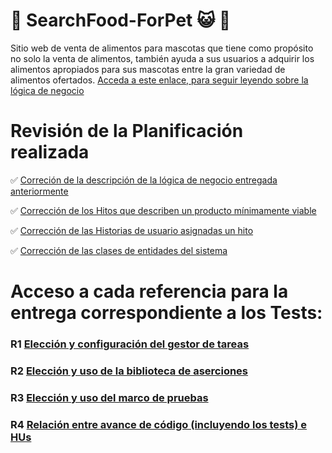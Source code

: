# :meat_on_bone: SearchFood-ForPet :smiley_cat: :dog:

Sitio web de venta de alimentos para mascotas que tiene como propósito no solo la venta de alimentos, también ayuda a sus usuarios a adquirir los alimentos apropiados para sus mascotas entre la gran variedad de alimentos ofertados. [Acceda a este enlace, para seguir leyendo sobre la lógica de negocio](https://github.com/ccvaillant1992/SearchFood-ForPet/blob/master/docs/LógicaNegocioDelProyecto.md) 

# Revisión de la Planificación realizada

:white_check_mark: [Correción de la descripción de la lógica de negocio entregada anteriormente](https://github.com/ccvaillant1992/SearchFood-ForPet/blob/master/docs/LógicaNegocioDelProyecto.md)

:white_check_mark: [Corrección de los Hitos que describen un producto mínimamente viable](https://github.com/ccvaillant1992/SearchFood-ForPet/blob/master/docs/PMV.md)

:white_check_mark: [Corrección de las Historias de usuario asignadas un hito](https://github.com/ccvaillant1992/SearchFood-PetStore/blob/master/docs/HU.md)

:white_check_mark: [Corrección de las clases de entidades del sistema](https://github.com/ccvaillant1992/SearchFood-PetStore/blob/master/cc.yaml)

# Acceso a cada referencia para la entrega correspondiente a los Tests:

### R1 [Elección y configuración del gestor de tareas]()

### R2 [Elección y uso de la biblioteca de aserciones]()

### R3 [Elección y uso del marco de pruebas]()

### R4 [Relación entre avance de código (incluyendo los tests) e HUs]()




